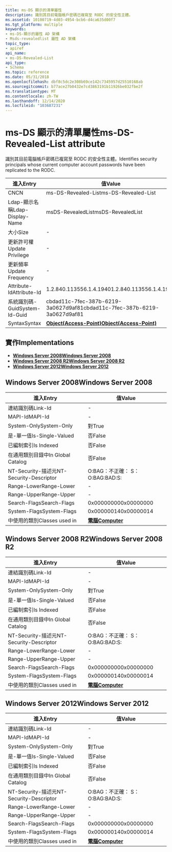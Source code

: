 ```yaml
---
title: ms-DS 顯示的清單屬性
description: 識別其目前電腦帳戶密碼已複寫至 RODC 的安全性主體。
ms.assetid: 10100719-4d03-4954-bcb6-d4ca635d00f7
ms.tgt_platform: multiple
keywords:
- ms-DS-顯示的屬性 AD 架構
- Msds-revealedlist 屬性 AD 架構
topic_type:
- apiref
api_name:
- ms-DS-Revealed-List
api_type:
- Schema
ms.topic: reference
ms.date: 05/31/2018
ms.openlocfilehash: dbf8c5dc2e308b69ce142c7345957d25510168ab
ms.sourcegitcommit: b77ace27b0432e7cd3863191b11926be032fbe2f
ms.translationtype: MT
ms.contentlocale: zh-TW
ms.lasthandoff: 12/14/2020
ms.locfileid: "103687231"
---
```

# <a name="ms-ds-revealed-list-attribute"></a><span data-ttu-id="7099b-105">ms-DS 顯示的清單屬性</span><span class="sxs-lookup"><span data-stu-id="7099b-105">ms-DS-Revealed-List attribute</span></span>

<span data-ttu-id="7099b-106">識別其目前電腦帳戶密碼已複寫至 RODC 的安全性主體。</span><span class="sxs-lookup"><span data-stu-id="7099b-106">Identifies security principals whose current computer account passwords have been replicated to the RODC.</span></span>



| <span data-ttu-id="7099b-107">進入</span><span class="sxs-lookup"><span data-stu-id="7099b-107">Entry</span></span> | <span data-ttu-id="7099b-108">值</span><span class="sxs-lookup"><span data-stu-id="7099b-108">Value</span></span> |
|-------------------|-------------------------------------------------------|
| <span data-ttu-id="7099b-109">CN</span><span class="sxs-lookup"><span data-stu-id="7099b-109">CN</span></span>                | <span data-ttu-id="7099b-110">ms-DS-Revealed-List</span><span class="sxs-lookup"><span data-stu-id="7099b-110">ms-DS-Revealed-List</span></span>                                   |
| <span data-ttu-id="7099b-111">Ldap-顯示名稱</span><span class="sxs-lookup"><span data-stu-id="7099b-111">Ldap-Display-Name</span></span> | <span data-ttu-id="7099b-112">msDS-RevealedList</span><span class="sxs-lookup"><span data-stu-id="7099b-112">msDS-RevealedList</span></span>                                     |
| <span data-ttu-id="7099b-113">大小</span><span class="sxs-lookup"><span data-stu-id="7099b-113">Size</span></span>              | \-                                                    |
| <span data-ttu-id="7099b-114">更新許可權</span><span class="sxs-lookup"><span data-stu-id="7099b-114">Update Privilege</span></span>  | \-                                                    |
| <span data-ttu-id="7099b-115">更新頻率</span><span class="sxs-lookup"><span data-stu-id="7099b-115">Update Frequency</span></span>  | \-                                                    |
| <span data-ttu-id="7099b-116">Attribute-Id</span><span class="sxs-lookup"><span data-stu-id="7099b-116">Attribute-Id</span></span>      | <span data-ttu-id="7099b-117">1.2.840.113556.1.4.1940</span><span class="sxs-lookup"><span data-stu-id="7099b-117">1.2.840.113556.1.4.1940</span></span>                               |
| <span data-ttu-id="7099b-118">系統識別碼-Guid</span><span class="sxs-lookup"><span data-stu-id="7099b-118">System-Id-Guid</span></span>    | <span data-ttu-id="7099b-119">cbdad11c-7fec-387b-6219-3a0627d9af81</span><span class="sxs-lookup"><span data-stu-id="7099b-119">cbdad11c-7fec-387b-6219-3a0627d9af81</span></span>                  |
| <span data-ttu-id="7099b-120">Syntax</span><span class="sxs-lookup"><span data-stu-id="7099b-120">Syntax</span></span>            | [<span data-ttu-id="7099b-121">**Object(Access-Point)**</span><span class="sxs-lookup"><span data-stu-id="7099b-121">**Object(Access-Point)**</span></span>](s-object-access-point.md) |



## <a name="implementations"></a><span data-ttu-id="7099b-122">實作</span><span class="sxs-lookup"><span data-stu-id="7099b-122">Implementations</span></span>

-   [<span data-ttu-id="7099b-123">**Windows Server 2008**</span><span class="sxs-lookup"><span data-stu-id="7099b-123">**Windows Server 2008**</span></span>](#windows-server-2008)
-   [<span data-ttu-id="7099b-124">**Windows Server 2008 R2**</span><span class="sxs-lookup"><span data-stu-id="7099b-124">**Windows Server 2008 R2**</span></span>](#windows-server-2008-r2)
-   [<span data-ttu-id="7099b-125">**Windows Server 2012**</span><span class="sxs-lookup"><span data-stu-id="7099b-125">**Windows Server 2012**</span></span>](#windows-server-2012)

## <a name="windows-server-2008"></a><span data-ttu-id="7099b-126">Windows Server 2008</span><span class="sxs-lookup"><span data-stu-id="7099b-126">Windows Server 2008</span></span>



| <span data-ttu-id="7099b-127">進入</span><span class="sxs-lookup"><span data-stu-id="7099b-127">Entry</span></span> | <span data-ttu-id="7099b-128">值</span><span class="sxs-lookup"><span data-stu-id="7099b-128">Value</span></span> |
|------------------------|-------------------------------------------|
| <span data-ttu-id="7099b-129">連結識別碼</span><span class="sxs-lookup"><span data-stu-id="7099b-129">Link-Id</span></span>                | \-                                        |
| <span data-ttu-id="7099b-130">MAPI-Id</span><span class="sxs-lookup"><span data-stu-id="7099b-130">MAPI-Id</span></span>                | \-                                        |
| <span data-ttu-id="7099b-131">System-Only</span><span class="sxs-lookup"><span data-stu-id="7099b-131">System-Only</span></span>            | <span data-ttu-id="7099b-132">對</span><span class="sxs-lookup"><span data-stu-id="7099b-132">True</span></span>                                      |
| <span data-ttu-id="7099b-133">是-單一值</span><span class="sxs-lookup"><span data-stu-id="7099b-133">Is-Single-Valued</span></span>       | <span data-ttu-id="7099b-134">否</span><span class="sxs-lookup"><span data-stu-id="7099b-134">False</span></span>                                     |
| <span data-ttu-id="7099b-135">已編制索引</span><span class="sxs-lookup"><span data-stu-id="7099b-135">Is Indexed</span></span>             | <span data-ttu-id="7099b-136">否</span><span class="sxs-lookup"><span data-stu-id="7099b-136">False</span></span>                                     |
| <span data-ttu-id="7099b-137">在通用類別目錄中</span><span class="sxs-lookup"><span data-stu-id="7099b-137">In Global Catalog</span></span>      | <span data-ttu-id="7099b-138">否</span><span class="sxs-lookup"><span data-stu-id="7099b-138">False</span></span>                                     |
| <span data-ttu-id="7099b-139">NT-Security-描述元</span><span class="sxs-lookup"><span data-stu-id="7099b-139">NT-Security-Descriptor</span></span> | <span data-ttu-id="7099b-140">O:BAG：不正確： S：</span><span class="sxs-lookup"><span data-stu-id="7099b-140">O:BAG:BAD:S:</span></span>                              |
| <span data-ttu-id="7099b-141">Range-Lower</span><span class="sxs-lookup"><span data-stu-id="7099b-141">Range-Lower</span></span>            | \-                                        |
| <span data-ttu-id="7099b-142">Range-Upper</span><span class="sxs-lookup"><span data-stu-id="7099b-142">Range-Upper</span></span>            | \-                                        |
| <span data-ttu-id="7099b-143">Search-Flags</span><span class="sxs-lookup"><span data-stu-id="7099b-143">Search-Flags</span></span>           | <span data-ttu-id="7099b-144">0x00000000</span><span class="sxs-lookup"><span data-stu-id="7099b-144">0x00000000</span></span>                                |
| <span data-ttu-id="7099b-145">System-Flags</span><span class="sxs-lookup"><span data-stu-id="7099b-145">System-Flags</span></span>           | <span data-ttu-id="7099b-146">0x00000014</span><span class="sxs-lookup"><span data-stu-id="7099b-146">0x00000014</span></span>                                |
| <span data-ttu-id="7099b-147">中使用的類別</span><span class="sxs-lookup"><span data-stu-id="7099b-147">Classes used in</span></span>        | [<span data-ttu-id="7099b-148">**電腦**</span><span class="sxs-lookup"><span data-stu-id="7099b-148">**Computer**</span></span>](c-computer.md)<br/> |



## <a name="windows-server-2008-r2"></a><span data-ttu-id="7099b-149">Windows Server 2008 R2</span><span class="sxs-lookup"><span data-stu-id="7099b-149">Windows Server 2008 R2</span></span>



| <span data-ttu-id="7099b-150">進入</span><span class="sxs-lookup"><span data-stu-id="7099b-150">Entry</span></span> | <span data-ttu-id="7099b-151">值</span><span class="sxs-lookup"><span data-stu-id="7099b-151">Value</span></span> |
|------------------------|-------------------------------------------|
| <span data-ttu-id="7099b-152">連結識別碼</span><span class="sxs-lookup"><span data-stu-id="7099b-152">Link-Id</span></span>                | \-                                        |
| <span data-ttu-id="7099b-153">MAPI-Id</span><span class="sxs-lookup"><span data-stu-id="7099b-153">MAPI-Id</span></span>                | \-                                        |
| <span data-ttu-id="7099b-154">System-Only</span><span class="sxs-lookup"><span data-stu-id="7099b-154">System-Only</span></span>            | <span data-ttu-id="7099b-155">對</span><span class="sxs-lookup"><span data-stu-id="7099b-155">True</span></span>                                      |
| <span data-ttu-id="7099b-156">是-單一值</span><span class="sxs-lookup"><span data-stu-id="7099b-156">Is-Single-Valued</span></span>       | <span data-ttu-id="7099b-157">否</span><span class="sxs-lookup"><span data-stu-id="7099b-157">False</span></span>                                     |
| <span data-ttu-id="7099b-158">已編制索引</span><span class="sxs-lookup"><span data-stu-id="7099b-158">Is Indexed</span></span>             | <span data-ttu-id="7099b-159">否</span><span class="sxs-lookup"><span data-stu-id="7099b-159">False</span></span>                                     |
| <span data-ttu-id="7099b-160">在通用類別目錄中</span><span class="sxs-lookup"><span data-stu-id="7099b-160">In Global Catalog</span></span>      | <span data-ttu-id="7099b-161">否</span><span class="sxs-lookup"><span data-stu-id="7099b-161">False</span></span>                                     |
| <span data-ttu-id="7099b-162">NT-Security-描述元</span><span class="sxs-lookup"><span data-stu-id="7099b-162">NT-Security-Descriptor</span></span> | <span data-ttu-id="7099b-163">O:BAG：不正確： S：</span><span class="sxs-lookup"><span data-stu-id="7099b-163">O:BAG:BAD:S:</span></span>                              |
| <span data-ttu-id="7099b-164">Range-Lower</span><span class="sxs-lookup"><span data-stu-id="7099b-164">Range-Lower</span></span>            | \-                                        |
| <span data-ttu-id="7099b-165">Range-Upper</span><span class="sxs-lookup"><span data-stu-id="7099b-165">Range-Upper</span></span>            | \-                                        |
| <span data-ttu-id="7099b-166">Search-Flags</span><span class="sxs-lookup"><span data-stu-id="7099b-166">Search-Flags</span></span>           | <span data-ttu-id="7099b-167">0x00000000</span><span class="sxs-lookup"><span data-stu-id="7099b-167">0x00000000</span></span>                                |
| <span data-ttu-id="7099b-168">System-Flags</span><span class="sxs-lookup"><span data-stu-id="7099b-168">System-Flags</span></span>           | <span data-ttu-id="7099b-169">0x00000014</span><span class="sxs-lookup"><span data-stu-id="7099b-169">0x00000014</span></span>                                |
| <span data-ttu-id="7099b-170">中使用的類別</span><span class="sxs-lookup"><span data-stu-id="7099b-170">Classes used in</span></span>        | [<span data-ttu-id="7099b-171">**電腦**</span><span class="sxs-lookup"><span data-stu-id="7099b-171">**Computer**</span></span>](c-computer.md)<br/> |



## <a name="windows-server-2012"></a><span data-ttu-id="7099b-172">Windows Server 2012</span><span class="sxs-lookup"><span data-stu-id="7099b-172">Windows Server 2012</span></span>



| <span data-ttu-id="7099b-173">進入</span><span class="sxs-lookup"><span data-stu-id="7099b-173">Entry</span></span> | <span data-ttu-id="7099b-174">值</span><span class="sxs-lookup"><span data-stu-id="7099b-174">Value</span></span> |
|------------------------|-------------------------------------------|
| <span data-ttu-id="7099b-175">連結識別碼</span><span class="sxs-lookup"><span data-stu-id="7099b-175">Link-Id</span></span>                | \-                                        |
| <span data-ttu-id="7099b-176">MAPI-Id</span><span class="sxs-lookup"><span data-stu-id="7099b-176">MAPI-Id</span></span>                | \-                                        |
| <span data-ttu-id="7099b-177">System-Only</span><span class="sxs-lookup"><span data-stu-id="7099b-177">System-Only</span></span>            | <span data-ttu-id="7099b-178">對</span><span class="sxs-lookup"><span data-stu-id="7099b-178">True</span></span>                                      |
| <span data-ttu-id="7099b-179">是-單一值</span><span class="sxs-lookup"><span data-stu-id="7099b-179">Is-Single-Valued</span></span>       | <span data-ttu-id="7099b-180">否</span><span class="sxs-lookup"><span data-stu-id="7099b-180">False</span></span>                                     |
| <span data-ttu-id="7099b-181">已編制索引</span><span class="sxs-lookup"><span data-stu-id="7099b-181">Is Indexed</span></span>             | <span data-ttu-id="7099b-182">否</span><span class="sxs-lookup"><span data-stu-id="7099b-182">False</span></span>                                     |
| <span data-ttu-id="7099b-183">在通用類別目錄中</span><span class="sxs-lookup"><span data-stu-id="7099b-183">In Global Catalog</span></span>      | <span data-ttu-id="7099b-184">否</span><span class="sxs-lookup"><span data-stu-id="7099b-184">False</span></span>                                     |
| <span data-ttu-id="7099b-185">NT-Security-描述元</span><span class="sxs-lookup"><span data-stu-id="7099b-185">NT-Security-Descriptor</span></span> | <span data-ttu-id="7099b-186">O:BAG：不正確： S：</span><span class="sxs-lookup"><span data-stu-id="7099b-186">O:BAG:BAD:S:</span></span>                              |
| <span data-ttu-id="7099b-187">Range-Lower</span><span class="sxs-lookup"><span data-stu-id="7099b-187">Range-Lower</span></span>            | \-                                        |
| <span data-ttu-id="7099b-188">Range-Upper</span><span class="sxs-lookup"><span data-stu-id="7099b-188">Range-Upper</span></span>            | \-                                        |
| <span data-ttu-id="7099b-189">Search-Flags</span><span class="sxs-lookup"><span data-stu-id="7099b-189">Search-Flags</span></span>           | <span data-ttu-id="7099b-190">0x00000000</span><span class="sxs-lookup"><span data-stu-id="7099b-190">0x00000000</span></span>                                |
| <span data-ttu-id="7099b-191">System-Flags</span><span class="sxs-lookup"><span data-stu-id="7099b-191">System-Flags</span></span>           | <span data-ttu-id="7099b-192">0x00000014</span><span class="sxs-lookup"><span data-stu-id="7099b-192">0x00000014</span></span>                                |
| <span data-ttu-id="7099b-193">中使用的類別</span><span class="sxs-lookup"><span data-stu-id="7099b-193">Classes used in</span></span>        | [<span data-ttu-id="7099b-194">**電腦**</span><span class="sxs-lookup"><span data-stu-id="7099b-194">**Computer**</span></span>](c-computer.md)<br/> |



 

 





